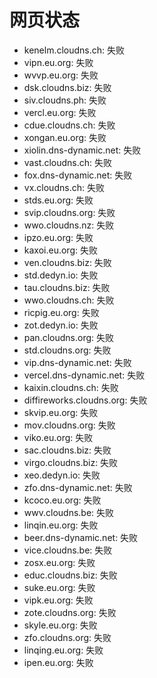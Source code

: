 # 网页状态
- kenelm.cloudns.ch: 失败
- vipn.eu.org: 失败
- wvvp.eu.org: 失败
- dsk.cloudns.biz: 失败
- siv.cloudns.ph: 失败
- vercl.eu.org: 失败
- cdue.cloudns.ch: 失败
- xongan.eu.org: 失败
- xiolin.dns-dynamic.net: 失败
- vast.cloudns.ch: 失败
- fox.dns-dynamic.net: 失败
- vx.cloudns.ch: 失败
- stds.eu.org: 失败
- svip.cloudns.org: 失败
- wwo.cloudns.nz: 失败
- ipzo.eu.org: 失败
- kaxoi.eu.org: 失败
- ven.cloudns.biz: 失败
- std.dedyn.io: 失败
- tau.cloudns.biz: 失败
- wwo.cloudns.ch: 失败
- ricpig.eu.org: 失败
- zot.dedyn.io: 失败
- pan.cloudns.org: 失败
- std.cloudns.org: 失败
- vip.dns-dynamic.net: 失败
- vercel.dns-dynamic.net: 失败
- kaixin.cloudns.ch: 失败
- diffireworks.cloudns.org: 失败
- skvip.eu.org: 失败
- mov.cloudns.org: 失败
- viko.eu.org: 失败
- sac.cloudns.biz: 失败
- virgo.cloudns.biz: 失败
- xeo.dedyn.io: 失败
- zfo.dns-dynamic.net: 失败
- kcoco.eu.org: 失败
- wwv.cloudns.be: 失败
- linqin.eu.org: 失败
- beer.dns-dynamic.net: 失败
- vice.cloudns.be: 失败
- zosx.eu.org: 失败
- educ.cloudns.biz: 失败
- suke.eu.org: 失败
- vipk.eu.org: 失败
- zote.cloudns.org: 失败
- skyle.eu.org: 失败
- zfo.cloudns.org: 失败
- linqing.eu.org: 失败
- ipen.eu.org: 失败
